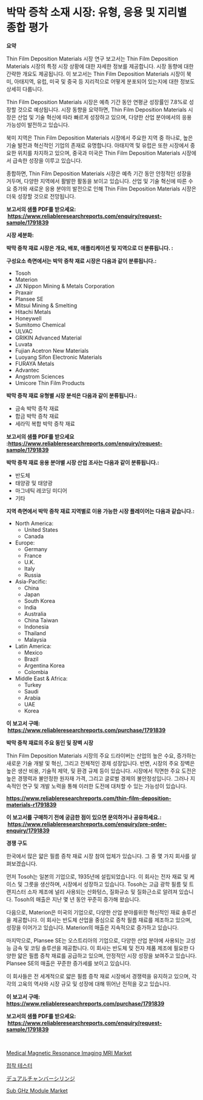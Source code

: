 <p><h1>박막 증착 소재 시장: 유형, 응용 및 지리별 종합 평가</h1></p><p><strong>요약</strong></p>
<p><p>Thin Film Deposition Materials 시장 연구 보고서는 Thin Film Deposition Materials 시장의 특정 시장 상황에 대한 자세한 정보를 제공합니다. 시장 동향에 대한 간략한 개요도 제공됩니다. 이 보고서는 Thin Film Deposition Materials 시장이 북미, 아태지역, 유럽, 미국 및 중국 등 지리적으로 어떻게 분포되어 있는지에 대한 정보도 상세히 다룹니다.</p><p>Thin Film Deposition Materials 시장은 예측 기간 동안 연평균 성장률인 7.8%로 성장할 것으로 예상됩니다. 시장 동향을 요약하면, Thin Film Deposition Materials 시장은 산업 및 기술 혁신에 따라 빠르게 성장하고 있으며, 다양한 산업 분야에서의 응용 가능성이 발전하고 있습니다.</p><p>북미 지역은 Thin Film Deposition Materials 시장에서 주요한 지역 중 하나로, 높은 기술 발전과 혁신적인 기업의 존재로 유명합니다. 아태지역 및 유럽은 또한 시장에서 중요한 위치를 차지하고 있으며, 중국과 미국은 Thin Film Deposition Materials 시장에서 급속한 성장을 이루고 있습니다.</p><p>종합하면, Thin Film Deposition Materials 시장은 예측 기간 동안 안정적인 성장을 거두며, 다양한 지역에서 활발한 활동을 보이고 있습니다. 산업 및 기술 혁신에 따른 수요 증가와 새로운 응용 분야의 발전으로 인해 Thin Film Deposition Materials 시장은 더욱 성장할 것으로 전망됩니다.</p></p>
<p><strong>보고서의 샘플 PDF를 받으세요: &nbsp;<a href="https://www.reliableresearchreports.com/enquiry/request-sample/1791839">https://www.reliableresearchreports.com/enquiry/request-sample/1791839</a></strong></p>
<p><strong>시장 세분화:</strong></p>
<p><strong> 박막 증착 재료 시장은 개요, 배포, 애플리케이션 및 지역으로 더 분류됩니다. :</strong></p>
<p><strong>구성요소 측면에서는 박막 증착 재료 시장은 다음과 같이 분류됩니다.:</strong></p>
<p><ul><li>Tosoh</li><li>Materion</li><li>JX Nippon Mining & Metals Corporation</li><li>Praxair</li><li>Plansee SE</li><li>Mitsui Mining & Smelting</li><li>Hitachi Metals</li><li>Honeywell</li><li>Sumitomo Chemical</li><li>ULVAC</li><li>GRIKIN Advanced Material</li><li>Luvata</li><li>Fujian Acetron New Materials</li><li>Luoyang Sifon Electronic Materials</li><li>FURAYA Metals</li><li>Advantec</li><li>Angstrom Sciences</li><li>Umicore Thin Film Products</li></ul></p>
<p><strong> 박막 증착 재료 유형별 시장 분석은 다음과 같이 분류됩니다.:</strong></p>
<p><ul><li>금속 박막 증착 재료</li><li>합금 박막 증착 재료</li><li>세라믹 복합 박막 증착 재료</li></ul></p>
<p><strong>보고서의 샘플 PDF를 받으세요 :<a href="https://www.reliableresearchreports.com/enquiry/request-sample/1791839">https://www.reliableresearchreports.com/enquiry/request-sample/1791839</a></strong></p>
<p><strong> 박막 증착 재료 응용 분야별 시장 산업 조사는 다음과 같이 분류됩니다.:</strong></p>
<p><ul><li>반도체</li><li>태양광 및 태양광</li><li>마그네틱 레코딩 미디어</li><li>기타</li></ul></p>
<p><strong>지역 측면에서 박막 증착 재료 지역별로 이용 가능한 시장 플레이어는 다음과 같습니다.:</strong></p>
<p><ul>
    <li>
        North America:
        <ul>
            <li>United States</li>
            <li>Canada</li>
        </ul>
    </li>
    <li>
        Europe:
        <ul>
            <li>Germany</li>
            <li>France</li>
            <li>U.K.</li>
            <li>Italy</li>
            <li>Russia</li>
        </ul>
    </li>
    <li>
        Asia-Pacific:
        <ul>
            <li>China</li>
            <li>Japan</li>
            <li>South Korea</li>
            <li>India</li>
            <li>Australia</li>
            <li>China Taiwan</li>
            <li>Indonesia</li>
            <li>Thailand</li>
            <li>Malaysia</li>
        </ul>
    </li>
    <li>
        Latin America:
        <ul>
            <li>Mexico</li>
            <li>Brazil</li>
            <li>Argentina Korea</li>
            <li>Colombia</li>
        </ul>
    </li>
    <li>
        Middle East & Africa:
        <ul>
            <li>Turkey</li>
            <li>Saudi</li>
            <li>Arabia</li>
            <li>UAE</li>
            <li>Korea</li>
        </ul>
    </li>
    </ul></p>
<p><strong>이 보고서 구매: &nbsp;<a href="https://www.reliableresearchreports.com/purchase/1791839">https://www.reliableresearchreports.com/purchase/1791839</a></strong></p>
<p><strong>박막 증착 재료의 주요 동인 및 장벽 시장</strong></p>
<p><p>Thin Film Deposition Materials 시장의 주요 드라이버는 산업의 높은 수요, 증가하는 새로운 기술 개발 및 혁신, 그리고 전체적인 경제 성장입니다. 반면, 시장의 주요 장벽은 높은 생산 비용, 기술적 제약, 및 환경 규제 등이 있습니다. 시장에서 직면한 주요 도전은 높은 경쟁력과 불안정한 원자재 가격, 그리고 글로벌 경제의 불안정성입니다. 그러나 지속적인 연구 및 개발 노력을 통해 이러한 도전에 대처할 수 있는 가능성이 있습니다.</p></p>
<p><strong><a href="https://www.reliableresearchreports.com/thin-film-deposition-materials-r1791839">https://www.reliableresearchreports.com/thin-film-deposition-materials-r1791839</a></strong></p>
<p><strong>이 보고서를 구매하기 전에 궁금한 점이 있으면 문의하거나 공유하세요.: &nbsp;<a href="https://www.reliableresearchreports.com/enquiry/pre-order-enquiry/1791839">https://www.reliableresearchreports.com/enquiry/pre-order-enquiry/1791839</a></strong></p>
<p><strong>경쟁 구도</strong></p>
<p><p>한국에서 많은 얇은 필름 증착 재료 시장 참여 업체가 있습니다. 그 중 몇 가지 회사를 살펴보겠습니다. </p><p>먼저 Tosoh는 일본의 기업으로, 1935년에 설립되었습니다. 이 회사는 전자 재료 및 케이스 및 그릇을 생산하며, 시장에서 성장하고 있습니다. Tosoh는 고급 광학 필름 및 트랜지스터 소자 제조에 널리 사용되는 산화텅스, 질화규소 및 질화근소로 알려져 있습니다. Tosoh의 매출은 지난 몇 년 동안 꾸준히 증가해 왔습니다.</p><p>다음으로, Materion은 미국의 기업으로, 다양한 산업 분야를위한 혁신적인 재료 솔루션을 제공합니다. 이 회사는 반도체 산업을 중심으로 증착 필름 재료를 제조하고 있으며, 성장을 이어가고 있습니다. Materion의 매출은 지속적으로 증가하고 있습니다.</p><p>마지막으로, Plansee SE는 오스트리아의 기업으로, 다양한 산업 분야에 사용되는 고성능 금속 및 코팅 솔루션을 제공합니다. 이 회사는 반도체 및 전자 제품 제조에 필요한 다양한 얇은 필름 증착 재료를 공급하고 있으며, 안정적인 시장 성장을 보여주고 있습니다. Plansee SE의 매출은 꾸준한 증가세를 보이고 있습니다.</p><p>이 회사들은 전 세계적으로 얇은 필름 증착 재료 시장에서 경쟁력을 유지하고 있으며, 각각의 고육의 역사와 시장 규모 및 성장에 대해 뛰어난 전적을 갖고 있습니다.</p></p>
<p><strong>이 보고서 구매: &nbsp; <a href="https://www.reliableresearchreports.com/purchase/1791839">https://www.reliableresearchreports.com/purchase/1791839</a></strong></p>
<p><strong>보고서의 샘플 PDF를 받으세요: &nbsp;<a href="https://www.reliableresearchreports.com/enquiry/request-sample/1791839">https://www.reliableresearchreports.com/enquiry/request-sample/1791839</a></strong><strong></strong></p>
<p>&nbsp;</p>
<p><p><a href="https://github.com/CliffMedina6/Market-Research-Report-List-4/blob/main/medical-magnetic-resonance-imaging-mri-market.md">Medical Magnetic Resonance Imaging MRI Market</a></p><p><a href="https://medium.com/@christianlarkinus/%EC%A0%91%EC%B0%A9%EC%A0%9C-%ED%85%8C%EC%8A%A4%ED%84%B0-%EC%8B%9C%EC%9E%A5-%EC%A0%84%EB%A7%9D-%EC%82%B0%EC%97%85-%EA%B0%9C%EC%9A%94-%EB%B0%8F-%EC%98%88%EC%B8%A1-2024%EB%85%84%EB%B6%80%ED%84%B0-2031%EB%85%84%EA%B9%8C%EC%A7%80-5560e282b9ba">접착 테스터</a></p><p><a href="https://github.com/mreklxf44233/Market-Research-Report-List-1/blob/main/299682436003.md">デュアルチャンバーシリンジ</a></p><p><a href="https://medium.com/@rontayewer0/sub-ghz-module-market-insights-into-market-cagr-market-trends-and-growth-strategies-669677e2bdfe">Sub GHz Module Market</a></p></p>